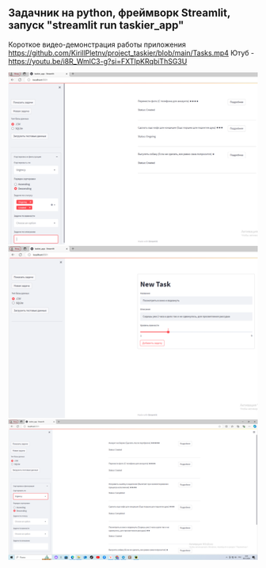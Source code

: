 ## Задачник на python, фреймворк Streamlit, запуск "streamlit run taskier_app"
Короткое видео-демонстрация работы приложения https://github.com/KirillPletnv/project_taskier/blob/main/Tasks.mp4
Ютуб - https://youtu.be/i8R_WmlC3-g?si=FXTIpKRqbiThSG3U

![Screenshot](https://github.com/KirillPletnv/project_taskier/blob/main/Screenshot1.png)
![Screenshot](https://github.com/KirillPletnv/project_taskier/blob/main/Screenshot2.png)
![Screenshot](https://github.com/KirillPletnv/project_taskier/blob/main/Screenshot3.png)

